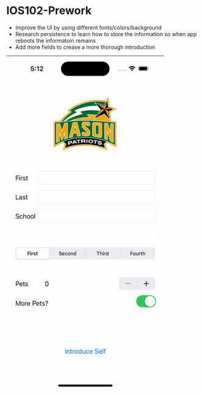 # IOS102-Prework

- Improve the UI by using different fonts/colors/background
- Research persistence to learn how to store the information so when app reboots the informatoin remains
- Add more fields to crease a more thorough introduction

|<img src="Demo.gif" width="400" />|
| - |
